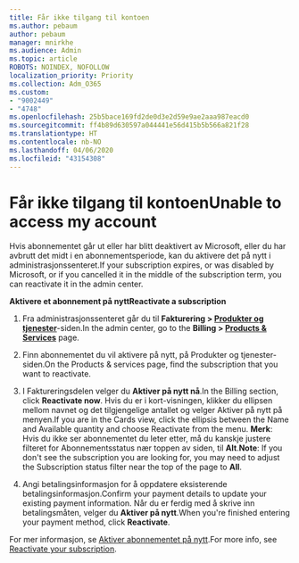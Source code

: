 ```yaml
---
title: Får ikke tilgang til kontoen
ms.author: pebaum
author: pebaum
manager: mnirkhe
ms.audience: Admin
ms.topic: article
ROBOTS: NOINDEX, NOFOLLOW
localization_priority: Priority
ms.collection: Adm_O365
ms.custom:
- "9002449"
- "4748"
ms.openlocfilehash: 25b5bace169fd2de0d3e2d59e9ae2aaa987eacd0
ms.sourcegitcommit: ff4b89d630597a044441e56d415b5b566a821f28
ms.translationtype: HT
ms.contentlocale: nb-NO
ms.lasthandoff: 04/06/2020
ms.locfileid: "43154308"
---
```

# <a name="unable-to-access-my-account"></a><span data-ttu-id="4efd6-102">Får ikke tilgang til kontoen</span><span class="sxs-lookup"><span data-stu-id="4efd6-102">Unable to access my account</span></span>

<span data-ttu-id="4efd6-103">Hvis abonnementet går ut eller har blitt deaktivert av Microsoft, eller du har avbrutt det midt i en abonnementsperiode, kan du aktivere det på nytt i administrasjonssenteret.</span><span class="sxs-lookup"><span data-stu-id="4efd6-103">If your subscription expires, or was disabled by Microsoft, or if you cancelled it in the middle of the subscription term, you can reactivate it in the admin center.</span></span>

<span data-ttu-id="4efd6-104">**Aktivere et abonnement på nytt**</span><span class="sxs-lookup"><span data-stu-id="4efd6-104">**Reactivate a subscription**</span></span>

1. <span data-ttu-id="4efd6-105">Fra administrasjonssenteret går du til **Fakturering > [Produkter og tjenester](https://go.microsoft.com/fwlink/p/?linkid=842054)**-siden.</span><span class="sxs-lookup"><span data-stu-id="4efd6-105">In the admin center, go to the **Billing > [Products & Services](https://go.microsoft.com/fwlink/p/?linkid=842054)** page.</span></span>

2. <span data-ttu-id="4efd6-106">Finn abonnementet du vil aktivere på nytt, på Produkter og tjenester-siden.</span><span class="sxs-lookup"><span data-stu-id="4efd6-106">On the Products & services page, find the subscription that you want to reactivate.</span></span>

3. <span data-ttu-id="4efd6-107">I Faktureringsdelen velger du **Aktiver på nytt nå**.</span><span class="sxs-lookup"><span data-stu-id="4efd6-107">In the Billing section, click **Reactivate now**.</span></span>  <span data-ttu-id="4efd6-108">Hvis du er i kort-visningen, klikker du ellipsen mellom navnet og det tilgjengelige antallet og velger Aktiver på nytt på menyen.</span><span class="sxs-lookup"><span data-stu-id="4efd6-108">If you are in the Cards view, click the ellipsis between the Name and Available quantity and choose Reactivate from the menu.</span></span> <span data-ttu-id="4efd6-109">**Merk**: Hvis du ikke ser abonnementet du leter etter, må du kanskje justere filteret for Abonnementsstatus nær toppen av siden, til **Alt**.</span><span class="sxs-lookup"><span data-stu-id="4efd6-109">**Note**: If you don't see the subscription you are looking for, you may need to adjust the Subscription status filter near the top of the page to **All**.</span></span>

4. <span data-ttu-id="4efd6-110">Angi betalingsinformasjon for å oppdatere eksisterende betalingsinformasjon.</span><span class="sxs-lookup"><span data-stu-id="4efd6-110">Confirm your payment details to update your existing payment information.</span></span> <span data-ttu-id="4efd6-111">Når du er ferdig med å skrive inn betalingsmåten, velger du **Aktiver på nytt**.</span><span class="sxs-lookup"><span data-stu-id="4efd6-111">When you're finished entering your payment method, click **Reactivate**.</span></span>

<span data-ttu-id="4efd6-112">For mer informasjon, se [Aktiver abonnementet på nytt](https://docs.microsoft.com/office365/admin/subscriptions-and-billing/reactivate-your-subscription).</span><span class="sxs-lookup"><span data-stu-id="4efd6-112">For more info, see [Reactivate your subscription](https://docs.microsoft.com/office365/admin/subscriptions-and-billing/reactivate-your-subscription).</span></span>
